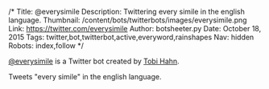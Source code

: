 /*
Title: @everysimile
Description: Twittering every simile in the english language.
Thumbnail: /content/bots/twitterbots/images/everysimile.png
Link: https://twitter.com/everysimile
Author: botsheeter.py
Date: October 18, 2015
Tags: twitter,bot,twitterbot,active,everyword,rainshapes
Nav: hidden
Robots: index,follow
*/

[@everysimile](https://twitter.com/everysimile) is a Twitter bot created by [Tobi Hahn](https://twitter.com/rainshapes). 

Tweets "every simile" in the english language.


